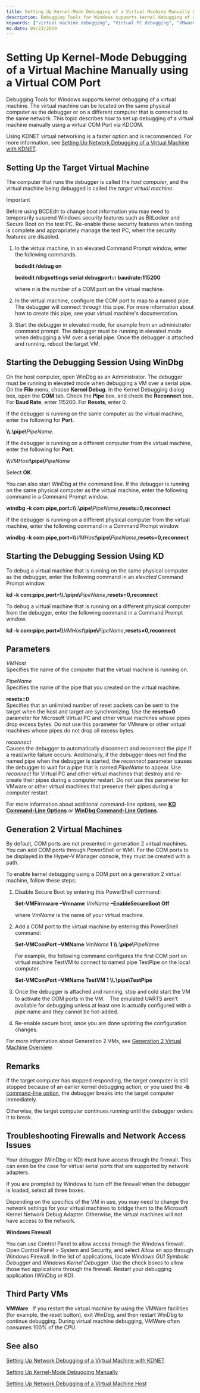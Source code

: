 ```yaml
---
title: Setting Up Kernel-Mode Debugging of a Virtual Machine Manually Using a Virtual COM Port
description: Debugging Tools for Windows supports kernel debugging of a virtual machine using a Virtual COM Port.
keywords: ["virtual machine debugging", "Virtual PC debugging", "VMware debugging"]
ms.date: 04/23/2019
---
```


# Setting Up Kernel-Mode Debugging of a Virtual Machine Manually using a Virtual COM Port

Debugging Tools for Windows supports kernel debugging of a virtual machine. The virtual machine can be located on the same physical computer as the debugger or on a different computer that is connected to the same network. This topic describes how to set up debugging of a virtual machine manually using a virtual COM Port via KDCOM.

Using KDNET virtual networking is a faster option and is recommended. For more information, see [Setting Up Network Debugging of a Virtual Machine with KDNET](setting-up-network-debugging-of-a-virtual-machine-host.md).


## <span id="Setting_Up_the_Target_Virtual_Machine"></span><span id="setting_up_the_target_virtual_machine"></span><span id="SETTING_UP_THE_TARGET_VIRTUAL_MACHINE"></span>Setting Up the Target Virtual Machine

The computer that runs the debugger is called the *host computer*, and the virtual machine being debugged is called the *target virtual machine*.

> [!IMPORTANT]
> Before using BCDEdit to change boot information you may need to temporarily suspend Windows security features such as BitLocker and Secure Boot on the test PC.
> Re-enable these security features when testing is complete and appropriately manage the test PC, when the security features are disabled.

1. In the virtual machine, in an elevated Command Prompt window, enter the following commands.

   **bcdedit /debug on**

   **bcdedit /dbgsettings serial debugport:**<em>n</em> **baudrate:115200**

   where *n* is the number of a COM port on the virtual machine. 

2. In the virtual machine, configure the COM port to map to a named pipe. The debugger will connect through this pipe. For more information about how to create this pipe, see your virtual machine's documentation.

3. Start the debugger in elevated mode, for example from an administrator command prompt. The debugger must be running in elevated mode when debugging a VM over a serial pipe.  Once the debugger is attached and running, reboot the target VM.


## <span id="starting_the_debugger"></span><span id="STARTING_THE_DEBUGGER"></span>Starting the Debugging Session Using WinDbg

On the host computer, open WinDbg as an Administrator. The debugger must be running in elevated mode when debugging a VM over a serial pipe. On the **File** menu, choose **Kernel Debug**. In the Kernel Debugging dialog box, open the **COM** tab. Check the **Pipe** box, and check the **Reconnect** box. For **Baud Rate**, enter 115200. For **Resets**, enter 0.

If the debugger is running on the same computer as the virtual machine, enter the following for **Port**.

**\\\\.\\pipe\\**<em>PipeName</em>.

If the debugger is running on a different computer from the virtual machine, enter the following for **Port**.

**\\\\**<em>VMHost</em>**\\pipe\\**<em>PipeName</em>

Select **OK**.

You can also start WinDbg at the command line. If the debugger is running on the same physical computer as the virtual machine, enter the following command in a Command Prompt window.

**windbg -k com:pipe,port=\\\\.\\pipe\\**<em>PipeName</em>**,resets=0,reconnect**

If the debugger is running on a different physical computer from the virtual machine, enter the following command in a Command Prompt window.

**windbg -k com:pipe,port=\\\\**<em>VMHost</em>**\\pipe\\**<em>PipeName</em>**,resets=0,reconnect**

## <span id="Starting_the_Debugging_Session_Using_KD"></span><span id="starting_the_debugging_session_using_kd"></span><span id="STARTING_THE_DEBUGGING_SESSION_USING_KD"></span>Starting the Debugging Session Using KD


To debug a virtual machine that is running on the same physical computer as the debugger, enter the following command in an *elevated* Command Prompt window.

**kd -k com:pipe,port=\\\\.\\pipe\\**<em>PipeName</em>**,resets=0,reconnect**

To debug a virtual machine that is running on a different physical computer from the debugger, enter the following command in a Command Prompt window.

**kd -k com:pipe,port=\\\\**<em>VMHost</em>**\\pipe\\**<em>PipeName</em>**,resets=0,reconnect**

## <span id="Parameters"></span><span id="parameters"></span><span id="PARAMETERS"></span>Parameters


<span id="________VMHost"></span><span id="________vmhost"></span><span id="________VMHOST"></span> *VMHost*  
Specifies the name of the computer that the virtual machine is running on.

<span id="PipeName_______"></span><span id="pipename_______"></span><span id="PIPENAME_______"></span>*PipeName*   
Specifies the name of the pipe that you created on the virtual machine.

<span id="resets_0"></span><span id="RESETS_0"></span>**resets=0**  
Specifies that an unlimited number of reset packets can be sent to the target when the host and target are synchronizing. Use the **resets=0** parameter for Microsoft Virtual PC and other virtual machines whose pipes drop excess bytes. Do not use this parameter for VMware or other virtual machines whose pipes do not drop all excess bytes.

<span id="________reconnect"></span><span id="________RECONNECT"></span> *reconnect*  
Causes the debugger to automatically disconnect and reconnect the pipe if a read/write failure occurs. Additionally, if the debugger does not find the named pipe when the debugger is started, the *reconnect* parameter causes the debugger to wait for a pipe that is named *PipeName* to appear. Use *reconnect* for Virtual PC and other virtual machines that destroy and re-create their pipes during a computer restart. Do not use this parameter for VMware or other virtual machines that preserve their pipes during a computer restart.

For more information about additional command-line options, see [**KD Command-Line Options**](kd-command-line-options.md) or [**WinDbg Command-Line Options**](windbg-command-line-options.md).

## <span id="generation_2_virtual_machines"></span><span id="GENERATION_2_VIRTUAL_MACHINES"></span>Generation 2 Virtual Machines


By default, COM ports are not presented in generation 2 virtual machines. You can add COM ports through PowerShell or WMI. For the COM ports to be displayed in the Hyper-V Manager console, they must be created with a path.

To enable kernel debugging using a COM port on a generation 2 virtual machine, follow these steps:

1. Disable Secure Boot by entering this PowerShell command:

   **Set-VMFirmware –Vmname** *VmName* **–EnableSecureBoot Off**

   where *VmName* is the name of your virtual machine.

2. Add a COM port to the virtual machine by entering this PowerShell command:

   **Set-VMComPort –VMName** *VmName* **1 \\\\.\\pipe\\**<em>PipeName</em>

   For example, the following command configures the first COM port on virtual machine TestVM to connect to named pipe TestPipe on the local computer.

   **Set-VMComPort –VMName TestVM 1 \\\\.\\pipe\\TestPipe**


3. Once the debugger is attached and running, stop and cold start the VM to activate the COM ports in the VM.　The emulated UARTS aren’t available for debugging unless at least one is actually configured with a pipe name and they cannot be hot-added.

4. Re-enable secure boot, once you are done updating the configuration changes.

For more information about Generation 2 VMs, see [Generation 2 Virtual Machine Overview](/previous-versions/windows/it-pro/windows-server-2012-R2-and-2012/dn282285(v=ws.11)).


## <span id="Remarks"></span><span id="remarks"></span><span id="REMARKS"></span>Remarks


If the target computer has stopped responding, the target computer is still stopped because of an earlier kernel debugging action, or you used the **-b** [command-line option](command-line-options.md), the debugger breaks into the target computer immediately.

Otherwise, the target computer continues running until the debugger orders it to break.


## <span id="Firewalls"></span>Troubleshooting Firewalls and Network Access Issues

Your debugger (WinDbg or KD) must have access through the firewall. This can even be the case for virtual serial ports that are supported by network adapters.

If you are prompted by Windows to turn off the firewall when the debugger is loaded, select all three boxes.

Depending on the specifics of the VM in use, you may need to change the network settings for your virtual machines to bridge them to the Microsoft Kernel Network Debug Adapter. Otherwise, the virtual machines will not have access to the network.

**Windows Firewall**

You can use Control Panel to allow access through the Windows firewall. Open Control Panel > System and Security, and select Allow an app through Windows Firewall. In the list of applications, locate *Windows GUI Symbolic Debugger* and *Windows Kernel Debugger*. Use the check boxes to allow those two applications through the firewall. Restart your debugging application (WinDbg or KD).


## <span id="Third_Party_VMs"></span>Third Party VMs

**VMWare**  
If you restart the virtual machine by using the VMWare facilities (for example, the reset button), exit WinDbg, and then restart WinDbg to continue debugging. During virtual machine debugging, VMWare often consumes 100% of the CPU.

 

## <span id="related_topics"></span>See also

[Setting Up Network Debugging of a Virtual Machine with KDNET](setting-up-network-debugging-of-a-virtual-machine-host.md)

[Setting Up Kernel-Mode Debugging Manually](setting-up-kernel-mode-debugging-in-windbg--cdb--or-ntsd.md)

[Setting Up Network Debugging of a Virtual Machine Host](setting-up-network-debugging-of-a-virtual-machine-host.md)
